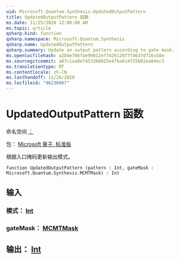 ```yaml
---
uid: Microsoft.Quantum.Synthesis.UpdatedOutputPattern
title: UpdatedOutputPattern 函数
ms.date: 11/25/2020 12:00:00 AM
ms.topic: article
qsharp.kind: function
qsharp.namespace: Microsoft.Quantum.Synthesis
qsharp.name: UpdatedOutputPattern
qsharp.summary: Update an output pattern according to gate mask.
ms.openlocfilehash: a284e766fae99012ef742612077f4637d716cb8e
ms.sourcegitcommit: a87c1aa8e7453360025e47ba614f25b02ea84ec3
ms.translationtype: MT
ms.contentlocale: zh-CN
ms.lasthandoff: 11/26/2020
ms.locfileid: "96230967"
---
```

# <a name="updatedoutputpattern-function"></a>UpdatedOutputPattern 函数

命名空间 [：](xref:Microsoft.Quantum.Synthesis)

包： [Microsoft 量子. 标准版](https://nuget.org/packages/Microsoft.Quantum.Standard)


根据入口掩码更新输出模式。

```qsharp
function UpdatedOutputPattern (pattern : Int, gateMask : Microsoft.Quantum.Synthesis.MCMTMask) : Int
```


## <a name="input"></a>输入

### <a name="pattern--int"></a>模式： [Int](xref:microsoft.quantum.lang-ref.int)




### <a name="gatemask--mcmtmask"></a>gateMask： [MCMTMask](xref:Microsoft.Quantum.Synthesis.MCMTMask)





## <a name="output--int"></a>输出： [Int](xref:microsoft.quantum.lang-ref.int)

